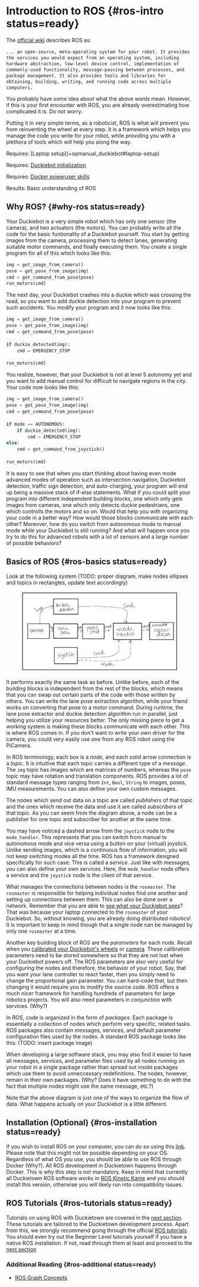 # Introduction to ROS {#ros-intro status=ready}

The [official wiki](http://wiki.ros.org/ROS/Introduction) describes ROS as:
```
... an open-source, meta-operating system for your robot. It provides the services you would expect from an operating system, including hardware abstraction, low-level device control, implementation of commonly-used functionality, message-passing between processes, and package management. It also provides tools and libraries for obtaining, building, writing, and running code across multiple computers.
```

You probably have some idea about what the above words mean. However, if this is your first encounter with ROS, you are already overestimating how complicated it is. Do not worry.

Putting it in very simple terms, as a roboticist, ROS is what will prevent you from reinventing the wheel at every step. It is a framework which helps you manage the code you write for your robot, while providing you with a plethora of tools which will help you along the way. 

<div class='requirements' markdown='1'>
  Requires: [Laptop setup](+opmanual_duckiebot#laptop-setup)

  Requires: [Duckiebot initialization](+opmanual_duckiebot#setup-duckiebot)

  Requires: [Docker poweruser skills](#docker-poweruser)

  Results: Basic understanding of ROS
</div>

<minitoc/>

## Why ROS? {#why-ros status=ready}

Your Duckiebot is a very simple robot which has only one sensor (the camera), and two actuators (the motors). You can probably write all the code for the basic funtionality of a Duckiebot yourself. You start by getting images from the camera, processing them to detect lanes, generating suitable motor commands, and finally executing them. You create a single program for all of this which looks like this:

```python
img = get_image_from_camera()
pose = get_pose_from_image(img)
cmd = get_command_from_pose(pose)
run_motors(cmd)
```

The next day, your Duckiebot crashes into a duckie which was crossing the road, so you want to add duckie detection into your program to prevent such accidents. You modify your program and it now looks like this: 

```python
img = get_image_from_camera()
pose = get_pose_from_image(img)
cmd = get_command_from_pose(pose)

if duckie_detected(img):
    cmd = EMERGENCY_STOP

run_motors(cmd)
```


You realize, however, that your Duckiebot is not at level 5 autonomy yet and you want to add manual control for difficult to navigate regions in the city. Your code now looks like this:

```python
img = get_image_from_camera()
pose = get_pose_from_image(img)
cmd = get_command_from_pose(pose)

if mode == AUTONOMOUS:
    if duckie_detected(img):
        cmd = EMERGENCY_STOP
else:
    cmd = get_command_from_joystick()

run_motors(cmd)
```

It is easy to see that when you start thinking about having even mode advanced modes of operation such as intersection navigation, Duckiebot detection, traffic sign detection, and auto-charging, your program will end up being a massive stack of if-else statements. What if you could split your program into different independent building blocks, one which only gets images from cameras, one which only detects duckie pedestrians, one which controlls the motors and so on. Would that help you with organizing your code in a better way? How would those blocks communicate with each other? Moreover, how do you switch from autonomous mode to manual mode while your Duckiebot is still running? And what will happen once you try to do this for advanced robots with a lot of sensors and a large number of possible behaviors?

## Basics of ROS {#ros-basics status=ready}
Look at the following system (TODO: proper diagram, make nodes ellipses and topics in rectangles, update text accordingly)
<figure>
  <img style="width:40em" src="images/ros_buildup.jpg"/>
</figure>


It performs exactly the same task as before. Unlike before, each of the building blocks is independent from the rest of the blocks, which means that you can swap out certain parts of the code with those written by others. You can write the lane pose extraction algorithm, while your friend works on converting that pose to a motor command. During runtime, the lane pose extractor and duckie detection algorithm run in parallel, just helping you utilize your resources better. The only missing piece to get a working system is making these blocks communicate with each other. This is where ROS comes in. If you don't want to write your own driver for the camera, you could very easily use one from any ROS robot using the PiCamera.

In ROS terminology, each box is a _node_, and each solid arrow connection is a _topic_. It is intuitive that each topic carries a different type of a _message_. The `img` topic has images which are matrices of numbers, whereas the `pose` topic may have rotation and translation components. ROS provides a lot of standard message types ranging from `Int`, `Bool`, `String` to images, poses, IMU measurements. You can also define your own custom messages. 

The nodes which send out data on a topic are called _publishers_ of that topic and the ones which receive the data and use it are called _subscribers_ of that topic. As you can seem from the diagram above, a node can be a publisher for one topic and subscriber for another at the same time. 

You may have noticed a dashed arrow from the `joystick` node to the `mode_handler`. This represents that you can switch from manual to autonomous mode and vice versa using a button on your (virtual) joystick. Unlike sending images, which is a continuous flow of information, you will not keep switching modes all the time. ROS has a framework designed specifically for such case. This is called a _service_. Just like with messages, you can also define your own services. Here, the `mode_handler` node offers a service and the `joystick` node is the client of that service. 

What manages the connections between nodes is the `rosmaster`. The `rosmaster` is responsible for helping individual nodes find one another and setting up connections between them. This can also be done over a network. Remember that you are able to [see what your Duckiebot sees](+opmanual_duckiebot#read-camera-data)? That was because your laptop connected to the `rosmaster` of your Duckiebot. So, without knowing, you are already doing distributed robotics! It is important to keep in mind though that a single node can be managed by only one `rosmaster` at a time.

Another key building block of ROS are the _parameters_ for each node. Recall when you [calibrated your Duckiebot's wheels](+opmanual_duckiebot#wheel-calibration) or [camera](+opmanual_duckiebot#camera-calib). These calibration parameters need to be stored somewhere so that they are not lost when your Duckiebot powers off. The ROS parameters are also very useful for configuring the nodes and therefore, the behavior of your robot. Say, that you want your lane controller to react faster, then you simply need to change the proportional gain parameter. You can hard-code that, but then changing it would require you to modify the source code. ROS offers a much nicer framework for handling hundreds of parameters for large robotics projects. You will also need parameters in conjunction with services. (Why?) 

In ROS, code is organized in the form of _packages_. Each package is essentially a collection of nodes which perform very specific, related tasks. ROS packages also contain messages, services, and default parameter configuration files used by the nodes. A standard ROS package looks like this: (TODO: insert package image)

When developing a large software stack, you may also find it easier to have all messages, services, and parameter files used by all nodes running on your robot in a single package rather than spread out inside packages which use them to avoid unneccessary redefinitions. The nodes, however, remain in their own packages. (Why? Does it have something to do with the fact that multiple nodes might use the same message, etc.?) 


Note that the above diagram is just one of the ways to organize the flow of data. What happens actually on your Duckiebot is a little different. 

## Installation (Optional) {#ros-installation status=ready}
If you wish to install ROS on your computer, you can do so using this [link](http://wiki.ros.org/ROS/Installation). Please note that this might not be possible depending on your OS. Regardless of what OS you use, you should be able to use ROS through Docker (Why?). All ROS development in Duckietown happens through Docker. This is why this step is not mandatory. Keep in mind that currently all Duckietown ROS software works in [ROS Kinetic Kame](https://wiki.ros.org/kinetic) and you should install this version, otherwise you will likely run into compatibility issues.

## ROS Tutorials {#ros-tutorials status=ready}

Tutorials on using ROS with Duckietown are covered in the [next section](#dt-infrastructure). These tutorials are tailored to the Duckietown development process. Apart from this, we strongly recommend going through the official [ROS tutorials](https://wiki.ros.org/ROS/Tutorials). You should even try out the Beginner Level tutorials yourself if you have a native ROS installation. If not, read through them at least and proceed to the [next section](#dt-infrastructure) 


### Additional Reading {#ros-additional status=ready}
- [ROS Graph Concepts](http://wiki.ros.org/ROS/Concepts)

